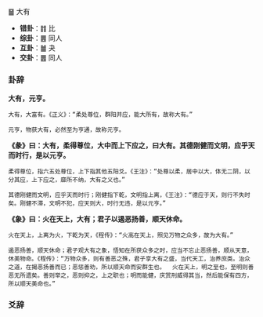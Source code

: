  ䷍ 大有 

+ **错卦**：䷇ 比 
+ **综卦**：䷌ 同人
+ **互卦**：䷪ 夬
+ **交卦**：䷌ 同人

### 卦辞

**大有，元亨。**

```
大有，大富有。《正义》：“柔处尊位，群阳并应，能大所有，故称大有。”

元亨，物获大有，必然至为亨通，故称元亨。
```

**《彖》曰：大有，柔得尊位，大中而上下应之，曰大有。其德刚健而文明，应乎天而时行，是以元亨。**

```
柔得尊位，指六五处尊位，上下指其他五阳爻。《王注》：“处尊以柔，居中以大，体无二阴，以分其应，上下应之，靡所不纳，大有之义也。”

其德刚健而文明，应乎天而时行；刚健指下乾，文明指上离，《王注》：“德应于天，则行不失时矣。刚健不滞，文明不犯，应天则大，时行无违，是以元亨。”
```

**《象》曰：火在天上，大有；君子以遏恶扬善，顺天休命。**

```
火在天上，上离为火，下乾为天，《程传》：“火高在天上，照见万物之众多，故为大有。”

遏恶扬善，顺天休命；君子观大有之象，悟知在所获众多之时，应当不忘止恶扬善，顺从天意，休美物命。《程传》：“万物众多，则有善恶之殊，君子享大有之盛，当代天工，治养庶类。治众之道，在揭恶扬善而已；恶惩善劝，所以顺天命而安群生也。  火在天上，明之至也，至明则善恶无所遗矣。善则举之，恶则抑之，上之职也；明而能健，庆赏刑威得其当，然后能保有四方，所以顺天美命也。”
```

### 爻辞

